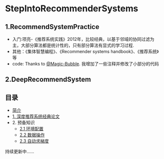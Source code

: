 # StepIntoRecommenderSystems

## 1.RecommendSystemPractice
- 入门:项亮-《推荐系统实践》2012年，比较经典，以基于邻域的协同过滤为主，大部分算法都是统计性的，只有部分算法有显式的学习过程. 
- 其他：《集体智慧编程》、《Recommender systems handbook》、《推荐系统》等
- code: Thanks to [@Magic-Bubble](https://github.com/Magic-Bubble/RecommendSystemPractice). 我增加了一些注释并修改了小部分的代码

## 2.DeepRecommendSystem
## 目录
* [简介]()
* [1. 深度推荐系统经典论文](ClassicPapers/Introduction.md)
* 2\. 预备知识
   * [2.1 环境配置](chapter02_prerequisite/2.1_install.md)
   * [2.2 数据操作](chapter02_prerequisite/2.2_tensor.md)
   * [2.3 自动求梯度](chapter02_prerequisite/2.3_autograd.md)


持续更新中......
